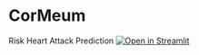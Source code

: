 
# CorMeum
Risk Heart Attack Prediction
[![Open in Streamlit](https://static.streamlit.io/badges/streamlit_badge_black_white.svg)](https://share.streamlit.io/zritter2050/cormeum/main/hrf.py/)
